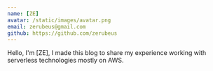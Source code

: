 ```yaml
---
name: [ZE]
avatar: /static/images/avatar.png
email: zerubeus@gmail.com
github: https://github.com/zerubeus
---
```


Hello, I'm [ZE], I made this blog to share my experience working with serverless technologies mostly on AWS.
